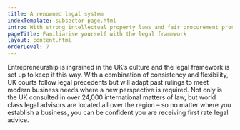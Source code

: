 ```yaml
---
title: A renowned legal system
indexTemplate: subsector-page.html
intro: With strong intellectual property laws and fair procurement procedures, the UK legal system is a globally renowned institution.
pageTitle: Familiarise yourself with the legal framework
layout: content.html
orderLevel: 7
---
```


Entrepreneurship is ingrained in the UK’s culture and the legal framework is set up to keep it this way. With a combination of consistency and flexibility, UK courts follow legal precedents but will adapt past rulings to meet modern business needs where a new perspective is required. Not only is the UK consulted in over 24,000 international matters of law, but world class legal advisors are located all over the region – so no matter where you establish a business, you can be confident you are receiving first rate legal advice.